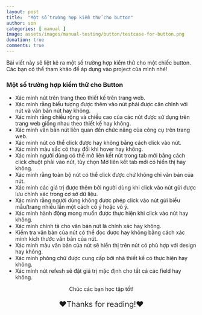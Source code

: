 ```yaml
---
layout: post
title:  "Một số trường hợp kiểm thử cho button"
author: son
categories: [ manual ]
image: assets/images/manual-testing/button/testcase-for-button.png
donation: true
comments: true
---
```


Bài viết này sẽ liệt kê ra một số trường hợp kiểm thử cho một chiếc button. 
Các bạn có thể tham khảo để áp dụng vào project của mình nhé!



### Một số trường hợp kiểm thử cho Button

* Xác minh nút trên trang theo thiết kế trên trang web.
* Xác minh rằng biểu tượng được thêm vào nút phải được căn chỉnh với nút và văn bản nút hay không.
* Xác minh rằng chiều rộng và chiều cao của các nút được sử dụng trên trang web giống nhau theo thiết kế hay không.
* Xác minh văn bản nút liên quan đến chức năng của công cụ trên trang web.
* Xác minh nút có thể click được hay không bằng cách click vào nút.
* Xác minh màu sắc có thay đổi khi hover hay không.
* Xác minh người dùng có thể mở liên kết nút trong tab mới bằng cách click chuột phải vào nút, tùy chọn Mở liên kết tab mới có hiển thị hay không.
* Xác minh rằng toàn bộ nút có thể click được chứ không chỉ văn bản của nút.
* Xác minh các giá trị được thêm bởi người dùng khi click vào nút gửi được lưu chính xác trong cơ sở dữ liệu.
* Xác minh rằng người dùng không được phép click vào nút gửi biểu mẫu/trang nhiều lần một cách cố ý hoặc vô ý.
* Xác minh hành động mong muốn được thực hiện khi click vào nút hay không.
* Xác minh chính tả cho văn bản nút là chính xác hay không.
* Kiểm tra văn bản của nút có thể đọc được hay không bằng cách xác minh kích thước văn bản của nút.
* Xác minh màu văn bản của nút sẽ hiển thị trên nút có phù hợp với design hay không.
* Xác minh phông chữ được cung cấp bởi nhà thiết kế có thực hiện hay không.
* Xác minh nút refesh sẽ đặt giá trị mặc định cho tất cả các field hay không.

<div>
    <p style=" text-align: center; ">Chúc các bạn học tập tốt!</p>
    <p style=" text-align: center; font-size: 20px; ">❤️Thanks for reading!❤️</p>
</div>